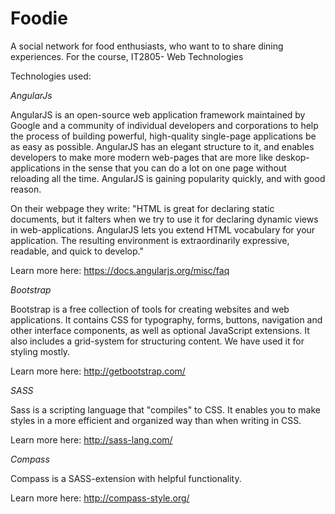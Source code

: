 Foodie
======

A social network for food enthusiasts, who want to to share dining experiences.
For the course, IT2805- Web Technologies


Technologies used:

*AngularJs*


AngularJS is an open-source web application framework maintained by Google and a community of individual developers and corporations to help the process of building powerful, high-quality single-page applications be as easy as possible.
AngularJS has an elegant structure to it, and enables developers to make more modern web-pages that are more like deskop-applications in the sense that you can do a lot on one page without reloading all the time. AngularJS is gaining popularity quickly, and with good reason.

On their webpage they write: "HTML is great for declaring static documents, but it falters when we try to use it for declaring dynamic views in web-applications. AngularJS lets you extend HTML vocabulary for your application. The resulting environment is extraordinarily expressive, readable, and quick to develop."

Learn more here: https://docs.angularjs.org/misc/faq


*Bootstrap*


Bootstrap is a free collection of tools for creating websites and web applications. It contains CSS for typography, forms, buttons, navigation and other interface components, as well as optional JavaScript extensions. It also includes a grid-system for structuring content.
We have used it for styling mostly.

Learn more here: http://getbootstrap.com/


*SASS*


Sass is a scripting language that "compiles" to CSS. It enables you to make styles in a more efficient and organized way than when writing in CSS.

Learn more here: http://sass-lang.com/


*Compass*


Compass is a SASS-extension with helpful functionality.

Learn more here: http://compass-style.org/
